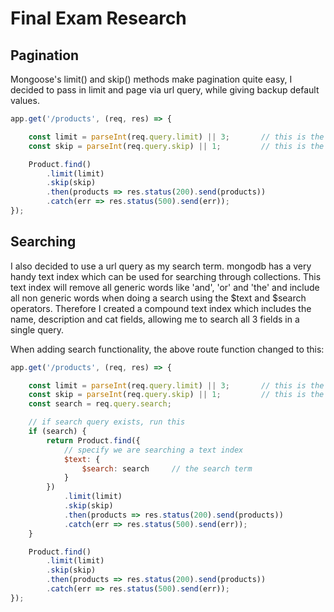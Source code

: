 # Final Exam Research

## Pagination
Mongoose's limit() and skip() methods make pagination quite easy, I decided to pass in limit and page via url query, while giving backup default values.

```javascript
app.get('/products', (req, res) => {

    const limit = parseInt(req.query.limit) || 3;       // this is the number of products per page
    const skip = parseInt(req.query.skip) || 1;         // this is the current page

    Product.find()
        .limit(limit)
        .skip(skip)
        .then(products => res.status(200).send(products))
        .catch(err => res.status(500).send(err));
});
```

## Searching
I also decided to use a url query as my search term. mongodb has a very handy text index which can be used for searching through collections. This text index will remove all generic words like 'and', 'or' and 'the' and include all non generic words when doing a search using the $text and $search operators. Therefore I created a compound text index which includes the name, description and cat fields, allowing me to search all 3 fields in a single query.

When adding search functionality, the above route function changed to this:

```javascript
app.get('/products', (req, res) => {

    const limit = parseInt(req.query.limit) || 3;       // this is the number of products per page
    const skip = parseInt(req.query.skip) || 1;         // this is the current page
    const search = req.query.search;

    // if search query exists, run this
    if (search) {
        return Product.find({
            // specify we are searching a text index
            $text: {
                $search: search     // the search term
            }
        })
            .limit(limit)
            .skip(skip)
            .then(products => res.status(200).send(products))
            .catch(err => res.status(500).send(err));
    }

    Product.find()
        .limit(limit)
        .skip(skip)
        .then(products => res.status(200).send(products))
        .catch(err => res.status(500).send(err));
});
```

[logo]: ./img/search-intel.jpg "searching"